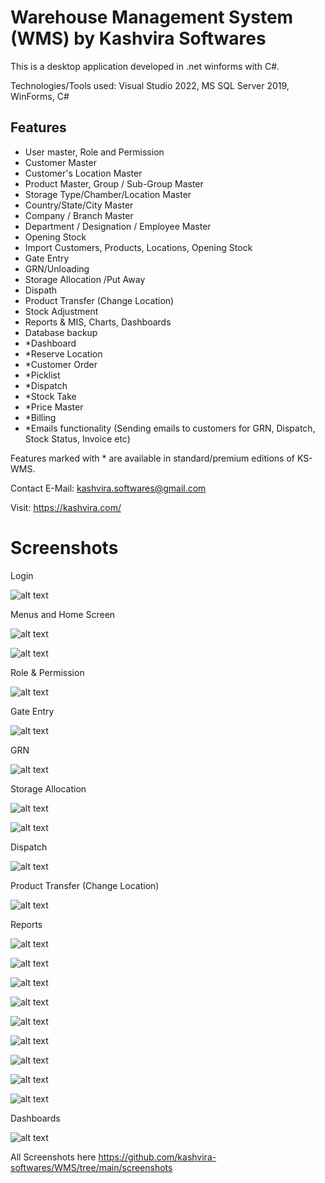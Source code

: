 # Warehouse Management System (WMS) by Kashvira Softwares

This is a desktop application developed in .net winforms with C#.

Technologies/Tools used: Visual Studio 2022, MS SQL Server 2019, WinForms, C#

Features
--------
- User master, Role and Permission
- Customer Master 
- Customer's Location Master
- Product Master, Group / Sub-Group Master 
- Storage Type/Chamber/Location Master 
- Country/State/City Master
- Company / Branch Master
- Department / Designation / Employee Master
- Opening Stock
- Import Customers, Products, Locations, Opening Stock
- Gate Entry 
- GRN/Unloading 
- Storage Allocation /Put Away
- Dispath
- Product Transfer (Change Location)
- Stock Adjustment
- Reports & MIS, Charts, Dashboards
- Database backup
- *Dashboard
- *Reserve Location
- *Customer Order 
- *Picklist 
- *Dispatch 
- *Stock Take
- *Price Master
- *Billing
- *Emails functionality (Sending emails to customers for GRN, Dispatch, Stock Status, Invoice etc)


Features marked with * are available in standard/premium editions of KS-WMS.

Contact E-Mail: kashvira.softwares@gmail.com

Visit: https://kashvira.com/


# Screenshots

Login

![alt text](https://github.com/kashvira-softwares/WMS/blob/main/screenshots/login.PNG?raw=true)

Menus and Home Screen

![alt text](https://github.com/kashvira-softwares/WMS/blob/main/screenshots/home-screen.PNG?raw=true)

![alt text](https://github.com/kashvira-softwares/WMS/blob/main/screenshots/home-screen2.PNG?raw=true)

Role & Permission

![alt text](https://github.com/kashvira-softwares/WMS/blob/main/screenshots/add_role.PNG?raw=true)

Gate Entry

![alt text](https://github.com/kashvira-softwares/WMS/blob/main/screenshots/add_gate_entry.PNG?raw=true)

GRN

![alt text](https://github.com/kashvira-softwares/WMS/blob/main/screenshots/add_grn.PNG?raw=true)

Storage Allocation

![alt text](https://github.com/kashvira-softwares/WMS/blob/main/screenshots/add_storage_allocation.PNG?raw=true)

![alt text](https://github.com/kashvira-softwares/WMS/blob/main/screenshots/storage_locations_selection.PNG?raw=true)

Dispatch

![alt text](https://github.com/kashvira-softwares/WMS/blob/main/screenshots/dispatch.PNG?raw=true)

Product Transfer (Change Location)

![alt text](https://github.com/kashvira-softwares/WMS/blob/main/screenshots/prod_transfer.PNG?raw=true)



Reports

![alt text](https://github.com/kashvira-softwares/WMS/blob/main/screenshots/cust_stock.PNG?raw=true)

![alt text](https://github.com/kashvira-softwares/WMS/blob/main/screenshots/group_stock.PNG?raw=true)

![alt text](https://github.com/kashvira-softwares/WMS/blob/main/screenshots/prod_stock.PNG?raw=true)

![alt text](https://github.com/kashvira-softwares/WMS/blob/main/screenshots/lot_stock.PNG?raw=true)

![alt text](https://github.com/kashvira-softwares/WMS/blob/main/screenshots/loc_stock.PNG?raw=true)

![alt text](https://github.com/kashvira-softwares/WMS/blob/main/screenshots/storage_usage.PNG?raw=true)

![alt text](https://github.com/kashvira-softwares/WMS/blob/main/screenshots/storage_usage2.PNG?raw=true)

![alt text](https://github.com/kashvira-softwares/WMS/blob/main/screenshots/inward-outward1.PNG?raw=true)

![alt text](https://github.com/kashvira-softwares/WMS/blob/main/screenshots/inward-outward3.PNG?raw=true)


Dashboards

![alt text](https://github.com/kashvira-softwares/WMS/blob/main/screenshots/dashboard_chambers.PNG?raw=true)

All Screenshots here
https://github.com/kashvira-softwares/WMS/tree/main/screenshots